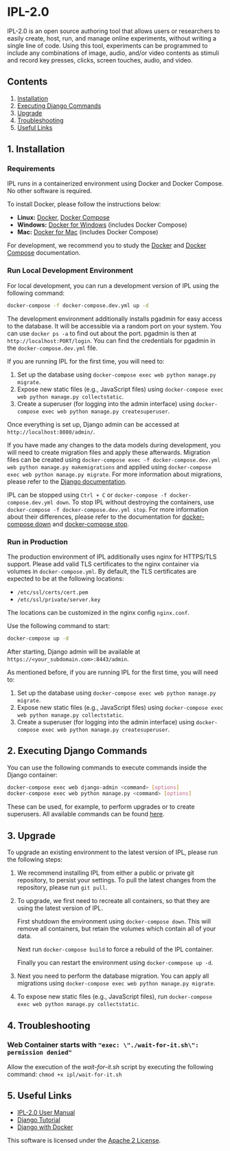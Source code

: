 # IPL-2.0
IPL-2.0 is an open source authoring tool that allows users or researchers to easily create, host, run, and manage online experiments, without writing a single line of code. Using this tool, experiments can be programmed to include any combinations of image, audio, and/or video contents as stimuli and record key presses, clicks, screen touches, audio, and video.

## Contents
1. [Installation](#1-installation)
2. [Executing Django Commands](#2-executing-django-commands)
3. [Upgrade](#3-upgrade)
4. [Troubleshooting](#4-troubleshooting)
5. [Useful Links](#5-useful-links)

## 1. Installation

### Requirements
IPL runs in a containerized environment using Docker and Docker Compose. No other software is required.

To install Docker, please follow the instructions below:
* **Linux:** [Docker](https://docs.docker.com/engine/installation/), [Docker Compose](https://docs.docker.com/compose/install/)
* **Windows:** [Docker for Windows](https://docs.docker.com/docker-for-windows/install/) (includes Docker Compose)
* **Mac:** [Docker for Mac](https://docs.docker.com/docker-for-mac/install/) (includes Docker Compose)

For development, we recommend you to study the [Docker](https://docs.docker.com/get-started/) and [Docker Compose](https://docs.docker.com/compose/gettingstarted/) documentation.

### Run Local Development Environment
For local development, you can run a development version of IPL using the following command:

```bash
docker-compose -f docker-compose.dev.yml up -d
```

The development environment additionally installs pgadmin for easy access to the database. It will be accessible via a random
port on your system. You can use `docker ps -a` to find out about the port. pgadmin is then at `http://localhost:PORT/login`.
You can find the credentials for pgadmin in the `docker-compose.dev.yml` file.

If you are running IPL for the first time, you will need to:

1. Set up the database using `docker-compose exec web python manage.py migrate`. 
2. Expose new static files (e.g., JavaScript files) using `docker-compose exec web python manage.py collectstatic`.
3. Create a superuser (for logging into the admin interface) using `docker-compose exec web python manage.py createsuperuser`.

Once everything is set up, Django admin can be accessed at `http://localhost:8080/admin/`.

If you have made any changes to the data models during development, you will need to create migration files and apply these afterwards. Migration files can be created using `docker-compose exec -f docker-compose.dev.yml web python manage.py makemigrations` and applied using `docker-compose exec web python manage.py migrate`. For more information about migrations, please refer to the [Django documentation](https://docs.djangoproject.com/en/2.0/topics/migrations/).

IPL can be stopped using `Ctrl + C` or `docker-compose -f docker-compose.dev.yml down`. 
To stop IPL without destroying the containers, use `docker-compose -f docker-compose.dev.yml stop`.
For more information about their differences, please refer to the documentation for [docker-compose down](https://docs.docker.com/compose/reference/down/) and [docker-compose stop](https://docs.docker.com/compose/reference/stop/).

### Run in Production
The production environment of IPL additionally uses nginx for HTTPS/TLS support. Please add valid TLS certificates to the
nginx container via volumes in `docker-compose.yml`. By default, the TLS certificates are expected to be at the following locations:

* `/etc/ssl/certs/cert.pem`
* `/etc/ssl/private/server.key`

The locations can be customized in the nginx config `nginx.conf`.

Use the following command to start:

```bash
docker-compose up -d
```

After starting, Django admin will be available at `https://<your_subdomain.com>:8443/admin`. 

As mentioned before, if you are running IPL for the first time, you will need to:

1. Set up the database using `docker-compose exec web python manage.py migrate`. 
2. Expose new static files (e.g., JavaScript files) using `docker-compose exec web python manage.py collectstatic`.
3. Create a superuser (for logging into the admin interface) using `docker-compose exec web python manage.py createsuperuser`.

## 2. Executing Django Commands
You can use the following commands to execute commands inside the Django container:

```bash
docker-compose exec web django-admin <command> [options]
docker-compose exec web python manage.py <command> [options]
```

These can be used, for example, to perform upgrades or to create superusers. All available commands can be found [here](https://docs.djangoproject.com/en/2.0/ref/django-admin/).

## 3. Upgrade
To upgrade an existing environment to the latest version of IPL, please run the following steps:

1. We recommend installing IPL from either a public or private git repository, to persist your settings. 
    To pull the latest changes from the repository, please run `git pull`.
2. To upgrade, we first need to recreate all containers, so that they are using the latest version of IPL.

    First shutdown the environment using `docker-compose down`. This will remove all containers, but retain the volumes which contain all of your data.

    Next run `docker-compose build` to force a rebuild of the IPL container.

    Finally you can restart the environment using `docker-commpose up -d`.
3. Next you need to perform the database migration. You can apply all migrations using `docker-compose exec web python manage.py migrate`.
4. To expose new static files (e.g., JavaScript files), run `docker-compose exec web python manage.py collectstatic`.

## 4. Troubleshooting

### Web Container starts with `"exec: \"./wait-for-it.sh\": permission denied"`
Allow the execution of the *wait-for-it.sh* script by executing the following command:
`chmod +x ipl/wait-for-it.sh`

## 5. Useful Links
* [IPL-2.0 User Manual](https://github.com/lochhh/IPL-2.0/wiki)
* [Django Tutorial](https://docs.djangoproject.com/en/2.0/intro/install/)
* [Django with Docker](https://docs.docker.com/compose/django/)

This software is licensed under the [Apache 2 License](https://www.apache.org/licenses/LICENSE-2.0).
